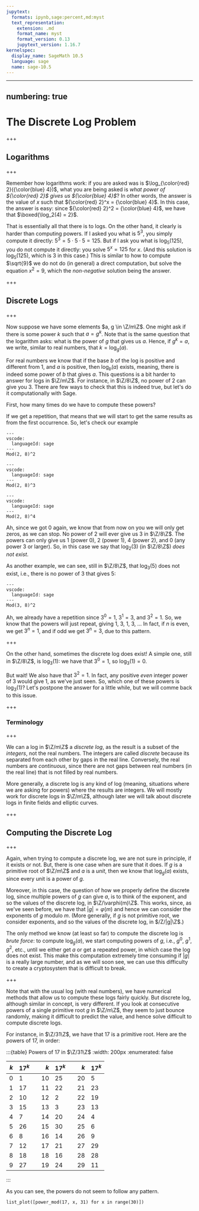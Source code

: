 ```yaml
---
jupytext:
  formats: ipynb,sage:percent,md:myst
  text_representation:
    extension: .md
    format_name: myst
    format_version: 0.13
    jupytext_version: 1.16.7
kernelspec:
  display_name: SageMath 10.5
  language: sage
  name: sage-10.5
---
```


---
numbering: true
---

# The Discrete Log Problem

+++

## Logarithms

+++

Remember how logarithms work: if you are asked was is $\log_{\color{red} 2}({\color{blue} 4})$, what you are being asked is *what power of ${\color{red} 2}$ gives us ${\color{blue} 4}$*?   In other words, the answer is the value of $x$ such that ${\color{red} 2}^x = {\color{blue} 4}$.  In this case, the answer is easy: since ${\color{red} 2}^2 = {\color{blue} 4}$, we have that $\boxed{\log_2(4) = 2}$.

That is essentially all that there is to logs.  On the other hand, it clearly is harder than computing powers.  If I asked you what is $5^3$, you simply compute it directly: $5^3 = 5 \cdot 5 \cdot 5 = 125$.  But if I ask you what is $\log_5(125)$, you do not compute it directly: you solve $5^x = 125$ for $x$.  (And this solution is $\log_5(125)$, which is $3$ in this case.)  This is similar to how to compute $\sqrt{9}$ we do not do (in general) a direct computation, but solve the equation $x^2 = 9$, which the *non-negative* solution being the answer.

+++

## Discrete Logs

+++

Now suppose we have some elements $a, g \in \Z/m\Z$.  One might ask if there is some power $k$ such that $a = g^k$.  Note that is the same question that the logarithm asks: what is the power of $g$ that gives us $a$.  Hence, if $g^k = a$, we write, similar to real numbers, that $k = \log_g(a)$.

For real numbers we know that if the base $b$ of the log is positive and different from $1$, and $a$ is positive, then $\log_b(a)$ exists, meaning, there is indeed some power of $b$ that gives $a$.  This questions is a bit harder to answer for logs in $\Z/m\Z$.  For instance, in $\Z/8\Z$, no power of $2$ can give you $3$.  There are few ways to check that this is indeed true, but let's do it computationally with Sage.

First, how many times do we have to compute these powers?

If we get a repetition, that means that we will start to get the same results as from the first occurrence.  So, let's check our example

```{code-cell} ipython3
---
vscode:
  languageId: sage
---
Mod(2, 8)^2
```

```{code-cell} ipython3
---
vscode:
  languageId: sage
---
Mod(2, 8)^3
```

```{code-cell} ipython3
---
vscode:
  languageId: sage
---
Mod(2, 8)^4
```

Ah, since we got $0$ again, we know that from now on you we will only get zeros, as we can stop.  No power of $2$ will ever give us $3$ in $\Z/8\Z$.  The powers can only give us $1$ (power $0$), $2$ (power $1$), $4$ (power $2$), and $0$ (any power $3$ or larger).  So, in this case we say that $\log_2(3)$ (in $\Z/8\Z$) *does not exist*.

As another example, we can see, still in $\Z/8\Z$, that $\log_3(5)$ does not exist, i.e., there is no power of $3$ that gives $5$:

```{code-cell} ipython3
---
vscode:
  languageId: sage
---
Mod(3, 8)^2
```

Ah, we already have a repetition since $3^0 = 1$, $3^1=3$, and $3^2 = 1$.  So, we know that the powers will just repeat, giving $1$, $3$, $1$, $3$, ...  In fact, if $n$ is even, we get $3^n = 1$, and if odd we get $3^n = 3$, due to this pattern.

+++

On the other hand, sometimes the discrete log does exist!  A simple one, still in $\Z/8\Z$, is $\log_3(1)$: we have that $3^0 = 1$, so $\log_3(1) = 0$.

But wait!  We also have that $3^2 = 1$.  In fact, any positive *even* integer power of $3$ would give $1$, as we've just seen.  So, which one of these powers is $\log_3(1)$?  Let's postpone the answer for a little while, but we will comme back to this issue.

+++

### Terminology

+++

We can a log in $\Z/m\Z$ a *discrete log*, as the result is a subset of the *integers*, not the real numbers.  The integers are called *discrete* because its separated from each other by gaps in the real line.  Conversely, the real numbers are *continuous*, since there are not gaps between real numbers (in the real line) that is not filled by real numbers.

More generally, a discrete log is any kind of log (meaning, situations where we are asking for powers) where the results are integers.  We will mostly work for discrete logs in $\Z/m\Z$, although later we will talk about discrete logs in finite fields and elliptic curves.

+++

## Computing the Discrete Log

+++

Again, when trying to compute a discrete log, we are not sure in principle, if it exists or not.  But, there is one case when are sure that it does.  If $g$ is a primitive root of $\Z/m\Z$ and $a$ is a *unit*, then we know that $\log_g(a)$ exists, since every unit is a power of $g$.

Moreover, in this case, the question of how we properly define the discrete log, since multiple powers of $g$ can give $a$, is to think of the exponent, and so the values of the discrete log, in $\Z/\varphi(m)\Z$.  This works, since, as we've seen before, we have that $|g| = \varphi(m)$ and hence we can consider the exponents of $g$ modulo $m$.  (More generally, if $g$ is not primitive root, we consider exponents, and so the values of the discrete log, in $/Z/|g|\Z$.)

The only method we know (at least so far) to compute the discrete log is *brute force*: to compute $\log_g(a)$, we start computing powers of $g$, i.e., $g^0$, $g^1$, $g^2$, etc., until we either get $a$ or get a repeated power, in which case the log does not exist.  This make this computation extremely time consuming if $|g|$ is a really large number, and as we will soon see, we can use this difficulty to create a cryptosystem that is difficult to break.

+++

Note that with the usual log (with real numbers), we have numerical methods that allow us to compute these logs fairly quickly.  But discrete log, although similar in concept, is very different.  If you look at consecutive powers of a single primitive root $g$ in $\Z/m\Z$, they seem to just bounce randomly, making it difficult to predict the value, and hence solve difficult to compute discrete logs.

For instance, in $\Z/31\Z$, we have that $17$ is a primitive root.  Here are the powers of $17$, in order:

:::{table} Powers of $17$ in $\Z/31\Z$
:width: 200px
:enumerated: false

| $k$ | $17^k$ |   | $k$ | $17^k$ |   | $k$ | $17^k$ |
|----:|:-------|---|----:|:-------|---|----:|:-------|
|   0 | 1      |   |  10 | 25     |   |  20 | 5      |
|   1 | 17     |   |  11 | 22     |   |  21 | 23     |
|   2 | 10     |   |  12 | 2      |   |  22 | 19     |
|   3 | 15     |   |  13 | 3      |   |  23 | 13     |
|   4 | 7      |   |  14 | 20     |   |  24 | 4      |
|   5 | 26     |   |  15 | 30     |   |  25 | 6      |
|   6 | 8      |   |  16 | 14     |   |  26 | 9      |
|   7 | 12     |   |  17 | 21     |   |  27 | 29     |
|   8 | 18     |   |  18 | 16     |   |  28 | 28     |
|   9 | 27     |   |  19 | 24     |   |  29 | 11     |
:::

As you can see, the powers do not seem to follow any pattern.

```{code-cell} ipython3
list_plot([power_mod(17, x, 31) for x in range(30)])
```
